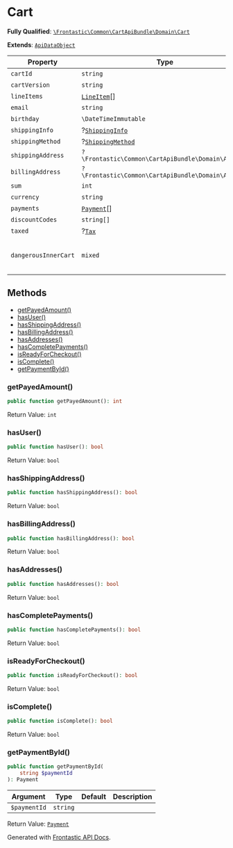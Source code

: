 #  Cart

**Fully Qualified**: [`\Frontastic\Common\CartApiBundle\Domain\Cart`](../../../../src/php/CartApiBundle/Domain/Cart.php)

**Extends**: [`ApiDataObject`](../../CoreBundle/Domain/ApiDataObject.md)

Property|Type|Default|Required|Description
--------|----|-------|--------|-----------
`cartId` | `string` |  | *Yes* | 
`cartVersion` | `string` |  | - | 
`lineItems` | [`LineItem`](LineItem.md)[] | `[]` | *Yes* | 
`email` | `string` |  | - | 
`birthday` | `\DateTimeImmutable` |  | - | 
`shippingInfo` | ?[`ShippingInfo`](ShippingInfo.md) |  | - | 
`shippingMethod` | ?[`ShippingMethod`](ShippingMethod.md) |  | - | 
`shippingAddress` | `?\Frontastic\Common\CartApiBundle\Domain\Address` |  | - | 
`billingAddress` | `?\Frontastic\Common\CartApiBundle\Domain\Address` |  | - | 
`sum` | `int` |  | *Yes* | 
`currency` | `string` |  | *Yes* | 
`payments` | [`Payment`](Payment.md)[] | `[]` | *Yes* | 
`discountCodes` | `string[]` | `[]` | *Yes* | 
`taxed` | ?[`Tax`](Tax.md) |  | - | 
`dangerousInnerCart` | `mixed` |  | - | Access original object from backend

## Methods

* [getPayedAmount()](#getpayedamount)
* [hasUser()](#hasuser)
* [hasShippingAddress()](#hasshippingaddress)
* [hasBillingAddress()](#hasbillingaddress)
* [hasAddresses()](#hasaddresses)
* [hasCompletePayments()](#hascompletepayments)
* [isReadyForCheckout()](#isreadyforcheckout)
* [isComplete()](#iscomplete)
* [getPaymentById()](#getpaymentbyid)

### getPayedAmount()

```php
public function getPayedAmount(): int
```

Return Value: `int`

### hasUser()

```php
public function hasUser(): bool
```

Return Value: `bool`

### hasShippingAddress()

```php
public function hasShippingAddress(): bool
```

Return Value: `bool`

### hasBillingAddress()

```php
public function hasBillingAddress(): bool
```

Return Value: `bool`

### hasAddresses()

```php
public function hasAddresses(): bool
```

Return Value: `bool`

### hasCompletePayments()

```php
public function hasCompletePayments(): bool
```

Return Value: `bool`

### isReadyForCheckout()

```php
public function isReadyForCheckout(): bool
```

Return Value: `bool`

### isComplete()

```php
public function isComplete(): bool
```

Return Value: `bool`

### getPaymentById()

```php
public function getPaymentById(
    string $paymentId
): Payment
```

Argument|Type|Default|Description
--------|----|-------|-----------
`$paymentId`|`string`||

Return Value: [`Payment`](Payment.md)

Generated with [Frontastic API Docs](https://github.com/FrontasticGmbH/apidocs).
